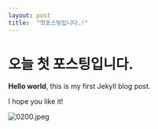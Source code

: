 ```yaml
---
layout: post
title:  "첫포스팅입니다.!"
---
```


# 오늘 첫 포스팅입니다.

**Hello world**, this is my first Jekyll blog post.

I hope you like it!



![0200.jpeg]({{site.url}}/Jinseongmensch.github.io/_images/2023-07-19-first/14d9a77449594fe40ed18ed4d8d963a9467703b1.jpeg)
